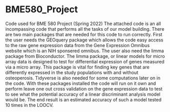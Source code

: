 # BME580_Project
Code used for BME 580 Project (Spring 2022)
The attached code is an all incompassing code that performs all the tasks of our model building. There are two main packages that are needed for this
code to run correctly. First the user needs the GEOquery package which allows the code easy access to the raw gene expression data from the Gene Expression
Omnibus website which is an NIH sponsered omnibus. The user also need the limma package from Bioconductor. The limma package, or linear models for micro 
array data is designed to test for differential expression of genes measured via a micro array. This package is vital for finding key genes that are 
differently expressed in the study populations with and without osteoperosis. Tidyverse is also needed for some computations later on in the code.
With these packages installed the code will run on it own and perform leave one out cross validation on the gene expression data to test to see what the 
potential accuracy of a linear discriminant analysis model would be. The end result is an estimated accuracy of such a model tested 10 times in the LOOCV.
